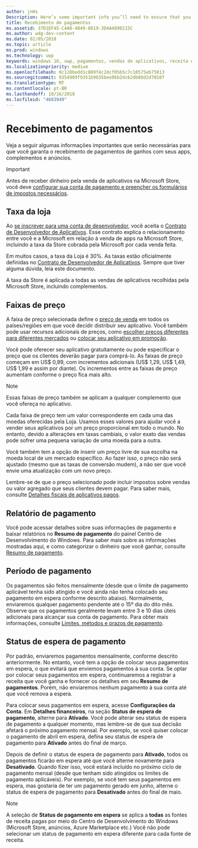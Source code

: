 ```yaml
---
author: jnHs
Description: Here’s some important info you’ll need to ensure that you receive payment for your apps, in-app products (IAPs), and advertising earnings.
title: Recebimento de pagamentos
ms.assetid: 37D1EF45-C4A8-4849-8819-3D4A4898215C
ms.author: wdg-dev-content
ms.date: 02/05/2018
ms.topic: article
ms.prod: windows
ms.technology: uwp
keywords: windows 10, uwp, pagamentos, vendas de aplicativos, receita do aplicativo, pagamento, taxa da store, pagamento em espera, porcentagem
ms.localizationpriority: medium
ms.openlocfilehash: 0c128bedd1c889f4c2dcf0565c7c10575eb75013
ms.sourcegitcommit: 9354909f9351b9635bee9bb2dc62db60d2d70107
ms.translationtype: MT
ms.contentlocale: pt-BR
ms.lasthandoff: 10/16/2018
ms.locfileid: "4683949"
---
```

# <a name="getting-paid"></a>Recebimento de pagamentos
Veja a seguir algumas informações importantes que serão necessárias para que você garanta o recebimento de pagamentos de ganhos com seus apps, complementos e anúncios.

> [!IMPORTANT]
> Antes de receber dinheiro pela venda de aplicativos na Microsoft Store, você deve [configurar sua conta de pagamento e preencher os formulários de impostos necessários](setting-up-your-payout-account-and-tax-forms.md).

## <a name="store-fee"></a>Taxa da loja

Ao [se inscrever para uma conta de desenvolvedor](http://go.microsoft.com/fwlink/p/?LinkID=615100), você aceita o [Contrato de Desenvolvedor de Aplicativos](https://docs.microsoft.com/legal/windows/agreements/app-developer-agreement). Esse contrato explica o relacionamento entre você e a Microsoft em relação à venda de apps na Microsoft Store, incluindo a taxa da Store cobrada pela Microsoft por cada venda feita.

Em muitos casos, a taxa da Loja é 30%. As taxas estão oficialmente definidas no [Contrato de Desenvolvedor de Aplicativos](https://docs.microsoft.com/legal/windows/agreements/app-developer-agreement). Sempre que tiver alguma dúvida, leia este documento.

A taxa da Store é aplicada a todas as vendas de aplicativos recolhidas pela Microsoft Store, incluindo complementos.


## <a name="price-tiers"></a>Faixas de preço

A faixa de preço selecionada define o [preço de venda](set-and-schedule-app-pricing.md#base-price) em todos os países/regiões em que você decidir distribuir seu aplicativo. Você também pode usar recursos adicionais de preços, como [escolher preços diferentes para diferentes mercados](set-and-schedule-app-pricing.md#override-base-price-for-specific-markets) ou [colocar seu aplicativo em promoção](put-apps-and-add-ons-on-sale.md).

Você pode oferecer seu aplicativo gratuitamente ou pode especificar o preço que os clientes deverão pagar para comprá-lo. As faixas de preço começam em US$ 0,99, com incrementos adicionais (US$ 1,29, US$ 1,49, US$ 1,99 e assim por diante). Os incrementos entre as faixas de preço aumentam conforme o preço fica mais alto.

> [!NOTE] 
> Essas faixas de preço também se aplicam a qualquer complemento que você ofereça no aplicativo.

Cada faixa de preço tem um valor correspondente em cada uma das moedas oferecidas pela Loja. Usamos esses valores para ajudar você a vender seus aplicativos por um preço proporcional em todo o mundo. No entanto, devido a alterações em taxas cambiais, o valor exato das vendas pode sofrer uma pequena variação de uma moeda para a outra.

Você também tem a opção de inserir um preço livre de sua escolha na moeda local de um mercado específico. Ao fazer isso, o preço não será ajustado (mesmo que as taxas de conversão mudem), a não ser que você envie uma atualização com um novo preço. 

Lembre-se de que o preço selecionado pode incluir impostos sobre vendas ou valor agregado que seus clientes devem pagar. Para saber mais, consulte [Detalhes fiscais de aplicativos pagos](tax-details-for-paid-apps.md).


## <a name="payout-reporting"></a>Relatório de pagamento

Você pode acessar detalhes sobre suas informações de pagamento e baixar relatórios no **Resumo de pagamento** do painel Centro de Desenvolvimento do Windows. Para saber mais sobre as informações mostradas aqui, e como categorizar o dinheiro que você ganhar, consulte [Resumo de pagamento](payout-summary.md).


## <a name="payout-timeframe"></a>Período de pagamento

Os pagamentos são feitos mensalmente (desde que o limite de pagamento aplicável tenha sido atingido e você ainda não tenha colocado seu pagamento em espera conforme descrito abaixo). Normalmente, enviaremos qualquer pagamento pendente até o 15º dia do dito mês. Observe que os pagamentos geralmente levam entre 3 e 10 dias úteis adicionais para alcançar sua conta de pagamento. Para obter mais informações, consulte [Limites, métodos e prazos de pagamento](payment-thresholds-methods-and-timeframes.md).


##  <a name="payout-hold-status"></a>Status de espera de pagamento

Por padrão, enviaremos pagamentos mensalmente, conforme descrito anteriormente. No entanto, você tem a opção de colocar seus pagamentos em espera, o que evitará que enviemos pagamentos à sua conta. Se optar por colocar seus pagamentos em espera, continuaremos a registrar a receita que você ganha e fornecer os detalhes em seu **Resumo de pagamentos**. Porém, não enviaremos nenhum pagamento à sua conta até que você remova a espera. 

Para colocar seus pagamentos em espera, acesse **Configurações da Conta**. Em **Detalhes financeiros**, na seção **Status de espera de pagamento**, alterne para **Ativado**. Você pode alterar seu status de espera de pagamento a qualquer momento, mas lembre-se de que sua decisão afetará o próximo pagamento mensal. Por exemplo, se você quiser colocar o pagamento de abril em espera, defina seu status de espera de pagamento para **Ativado** antes do final de março.

Depois de definir o status de espera de pagamento para **Ativado**, todos os pagamentos ficarão em espera até que você alterne novamente para **Desativado**. Quando fizer isso, você estará incluído no próximo ciclo de pagamento mensal (desde que tenham sido atingidos os limites de pagamento aplicáveis). Por exemplo, se você tem seus pagamentos em espera, mas gostaria de ter um pagamento gerado em junho, alterne o status de espera de pagamento para **Desativado** antes do final de maio.

> [!NOTE]
> A seleção de **Status de pagamento em espera** se aplica a **todas** as fontes de receita pagas por meio do Centro de Desenvolvimento do Windows (Microsoft Store, anúncios, Azure Marketplace etc.) Você não pode selecionar um status de pagamento em espera diferente para cada fonte de receita.


 

 





